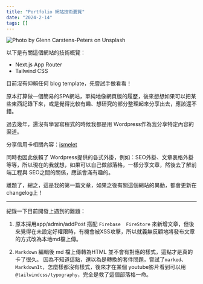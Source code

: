 ```yaml
---
title: "Portfolio 網站技術要覽"
date: "2024-2-14"
tags: []
---
```

![Photo by Glenn Carstens-Peters on Unsplash](https://github.com/ismeleft/WenYingPortfolio/assets/76611330/9d0f23b8-16c2-4fc9-bad3-ac1ba5ebdf13)

以下是有關這個網站的技術概覽：

- Next.js App Router
- Tailwind CSS


目前沒有仰賴任何 blog template，先嘗試手做看看！

原本打算做一個簡易的SPA網站，單純地像網頁版的履歷，後來想想如果可以把某些東西記錄下來，或是覺得比較有趣、想研究的部分整理起來分享出去，應該還不錯。

過去幾年，還沒有學習寫程式的時候我都是用 Ｗordpress作為我分享特定內容的渠道。

分享信用卡相關內容：[ismelet](http://www.ismeleft.com "點擊連結前往該站")

同時也因此依賴了 Wordpress提供的各式外掛，例如：SEO外掛、文章表格外掛等等，所以現在的我就想，如果可以自己做部落格，一樣分享文章，然後去了解前端工程與 SEO之間的關係，應該會滿有趣的。

離題了，總之，這是我的第一篇文章，如果之後有關這個網站的異動，都會更新在changelog上！


---
紀錄一下目前開發上遇到的難題：

1. 原本採用app/admin/addPost 搭配 `Firebase  FireStore` 來新增文章，但後來覺得在未設定好權限時，有機會被XSS攻擊，所以就義無反顧地將發布文章的方式改為本地md檔上傳。


2. `Markdown` 編輯後 md 檔上傳轉為HTML 並不會有對應的樣式，這點才是真的卡了很久。 因為不知道這點，還以為是轉換的套件問題，嘗試了`marked`、`MarkdownIt`，怎麼樣都沒有樣式，後來才在某個 youtube影片看到可以用 `@tailwindcss/typography`，完全是救了這個部落格一命。